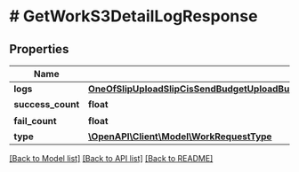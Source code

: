 # # GetWorkS3DetailLogResponse

## Properties

Name | Type | Description | Notes
------------ | ------------- | ------------- | -------------
**logs** | [**OneOfSlipUploadSlipCisSendBudgetUploadBudgetCisSendSlipSplitDeleteUploadSlipUploadMonthly[]**](OneOfSlipUploadSlipCisSendBudgetUploadBudgetCisSendSlipSplitDeleteUploadSlipUploadMonthly.md) |  |
**success_count** | **float** | 성공건수 | [optional]
**fail_count** | **float** | 실패건수 | [optional]
**type** | [**\OpenAPI\Client\Model\WorkRequestType**](WorkRequestType.md) |  |

[[Back to Model list]](../../README.md#models) [[Back to API list]](../../README.md#endpoints) [[Back to README]](../../README.md)
